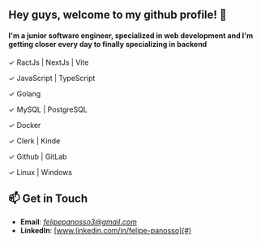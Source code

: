 ## Hey guys, welcome to my github profile! 👋
#### I'm a junior software engineer, specialized in web development and I'm getting closer every day to finally specializing in backend

✓ RactJs | NextJs | Vite

✓ JavaScript | TypeScript

✓ Golang

✓ MySQL | PostgreSQL

✓ Docker

✓ Clerk | Kinde

✓ Github | GitLab

✓ Linux | Windows


## 📫 Get in Touch  
-  **Email**: *felipepanosso3@gmail.com*  
-  **LinkedIn**: [www.linkedin.com/in/felipe-panosso](#)  
